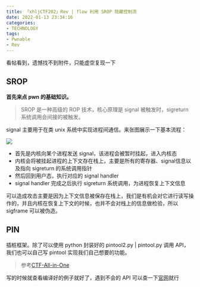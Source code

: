 ```yaml
---
title: 「xhljCTF202」Rev | flow 利用 SROP 隐藏控制流
date: 2022-01-13 23:34:16
categories:
- TECHNOLOGY
tags:
- Pwnable
- Rev
---
```


看帖看到，遗憾找不到附件，只能虚空复现一下

## SROP
**首先来点 pwn 的基础知识。**
> SROP 是一种高级的 ROP 技术，核心原理是 signal 被触发时，sigreturn 系统调用会间接的被触发。

signal 主要用于在类 unix 系统中实现进程间通信。来张图展示一下基本流程：

![](https://ctf-wiki.org/pwn/linux/user-mode/stackoverflow/x86/advanced-rop/figure/ProcessOfSignalHandlering.png)

- 首先是内核向某个进程发送 signal，该进程会被暂时挂起，进入内核态
- 内核会将被挂起进程的上下文存在栈上，主要是所有的寄存器、signal信息以及指向 sigreturn 的系统调用指针
- 然后回到用户态，执行对应的 signal handler
- signal handler 完成之后执行 sigreturn 系统调用，为进程恢复上下文信息

可以造成攻击主要是因为上下文信息被保存在栈上，我们是有机会对它进行读写操作的，并且内核在恢复上下文的时候，也并不会对栈上的信息做检验，所以 sigframe 可以被伪造。

## PIN
插桩框架。除了可以使用 python 封装好的 pintool2.py | pintool.py 调用 API，我们也可以自己写 pintool 实现我们自己想要的功能。

> 参考[CTF-All-in-One](https://firmianay.gitbooks.io/ctf-all-in-one/content/doc/5.2.1_pin.html)

写的时候就查看编译好的例子就好了，遇到不会的 API 可以查一下[官网](https://software.intel.com/sites/landingpage/pintool/docs/98484/Pin/html/index.html)就行
